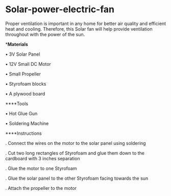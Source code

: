 # Solar-power-electric-fan
Proper ventilation is important in any home for better air quality and efficient heat and cooling. Therefore, this Solar fan will help provide ventilation throughout with the power of the sun.

***Materials**

•	3V Solar Panel

•	12V Small DC Motor

•	Small Propeller

•	Styrofoam blocks

•	A plywood board

****Tools

•	Hot Glue Gun

•	Soldering Machine

****Instructions

.	Connect the wires on the motor to the solar panel using soldering

.	Cut two long rectangles of Styrofoam and glue them down to the cardboard with 3 inches separation

.	Glue the motor to one Styrofoam

.	Glue the solar panel to the other Styrofoam facing towards the sun

.	Attach the propeller to the motor
